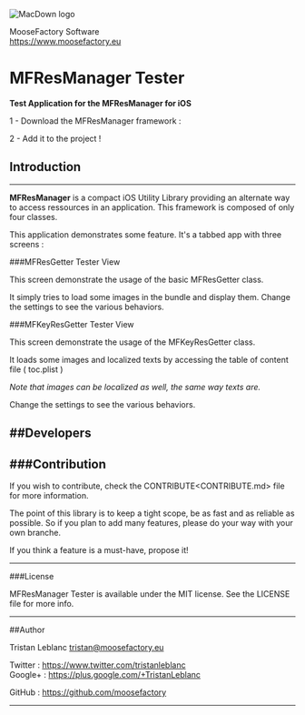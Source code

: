 
![MacDown logo](https://www.moosefactory.eu/resources/MooseFactoryRoundLogo.png)

MooseFactory Software  
<https://www.moosefactory.eu>

# MFResManager Tester
**Test Application for the MFResManager for iOS**

1 - Download the MFResManager framework : 

2 - Add it to the project !


## Introduction
---------------
**MFResManager** is a compact iOS Utility Library providing an alternate way to access ressources in an application.
This framework is composed of only four classes.

This application demonstrates some feature.
It's a tabbed app with three screens :

###MFResGetter Tester View

This screen demonstrate the usage of the basic MFResGetter class.

It simply tries to load some images in the bundle and display them.
Change the settings to see the various behaviors.

###MFKeyResGetter Tester View

This screen demonstrate the usage of the MFKeyResGetter class.

It loads some images and localized texts by accessing the table of content file ( toc.plist )

*Note that images can be localized as well, the same way texts are.*

Change the settings to see the various behaviors.


##Developers
---------------

###Contribution
---------------

If you wish to contribute, check the CONTRIBUTE<CONTRIBUTE.md> file for more information.

The point of this library is to keep a tight scope, be as fast and as reliable as possible. So if you plan to add many features, please do your way with your own branche.

If you think a feature is a must-have, propose it!

***

###License

MFResManager Tester is available under the MIT license. See the LICENSE file for more info.

***

##Author

Tristan Leblanc <tristan@moosefactory.eu>

Twitter     :	<https://www.twitter.com/tristanleblanc>  
Google+     :	<https://plus.google.com/+TristanLeblanc>  

GitHub      :   <https://github.com/moosefactory>

***


